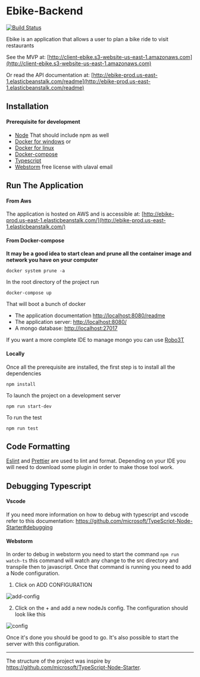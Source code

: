 # Ebike-Backend
[![Build Status](https://travis-ci.com/0oMarko0/ebike-nodeJs.svg?token=qPTLGEMJS3aTghdMh3qH&branch=master)](https://travis-ci.com/0oMarko0/ebike-nodeJs)


Ebike is an application that allows a user to plan a bike ride to visit restaurants

See the MVP at: [http://client-ebike.s3-website-us-east-1.amazonaws.com](http://client-ebike.s3-website-us-east-1.amazonaws.com)

Or read the API documentation at: [http://ebike-prod.us-east-1.elasticbeanstalk.com/readme](http://ebike-prod.us-east-1.elasticbeanstalk.com/readme)


## Installation
#### Prerequisite for development
- [Node](https://nodejs.org/en/download/) That should include npm as well
- [Docker for windows](https://docs.docker.com/docker-for-windows/) or
- [Docker for linux](https://docs.docker.com/v17.12/install/linux/docker-ce/ubuntu/)
- [Docker-compose](https://docs.docker.com/compose/install/)
- [Typescript](https://www.typescriptlang.org/)
- [Webstorm](https://www.jetbrains.com/webstorm/) free license with ulaval email

## Run The Application
#### From Aws
The application is hosted on AWS and is accessible at: [http://ebike-prod.us-east-1.elasticbeanstalk.com/](http://ebike-prod.us-east-1.elasticbeanstalk.com/)

#### From Docker-compose
**It may be a good idea to start clean and prune all the container image and network you have on your computer**
```
docker system prune -a
```

In the root  directory of the project run 
```
docker-compose up
```

That will boot a bunch of docker
- The application documentation [http://localhost:8080/readme](http://localhost:8080/readme)
- The application server: [http://localhost:8080/](http://localhost:8080/)
- A mongo database: [http://localhost:27017](http://localhost:27017)

If you want a more complete IDE to manage mongo you can use [Robo3T](https://robomongo.org/)

#### Locally
Once all the prerequisite are installed, the first step is to install all the dependencies
```
npm install
```

To launch the project on a development server
```
npm run start-dev
```

To run the test
```
npm run test
```


## Code Formatting
[Eslint](https://eslint.org/) and [Prettier](https://prettier.io) are used to lint and format. 
Depending on your IDE you will need to download some plugin in order to make those tool work.

## Debugging Typescript
#### Vscode
If you need more information on how to debug with typescript and vscode refer to this documentation: https://github.com/microsoft/TypeScript-Node-Starter#debugging

#### Webstorm
In order to debug in webstorm you need to start the command `npm run watch-ts` this command will watch any change to the src directory and transpile then to javascript.
Once that command is running you need to add a Node configuration.

1. Click on ADD CONFIGURATION

![add-config](https://test-de-test.s3.amazonaws.com/Screenshot+from+2019-09-08+17-31-36.png)

2. Click on the + and add a new nodeJs config. The configuration should look like this

![config](https://test-de-test.s3.amazonaws.com/Screenshot+from+2019-09-08+17-27-51.png)

Once it's done you should be good to go. It's also possible to start the server with this configuration.

---
The structure of the project was inspire by https://github.com/microsoft/TypeScript-Node-Starter.


